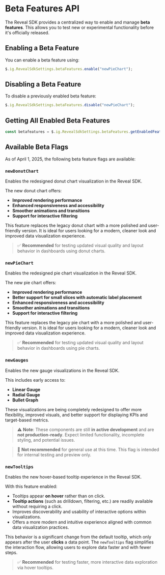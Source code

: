 # Beta Features API

The Reveal SDK provides a centralized way to enable and manage **beta features**. This allows you to test new or experimental functionality before it's officially released.

## Enabling a Beta Feature
You can enable a beta feature using:

```javascript
$.ig.RevealSdkSettings.betaFeatures.enable("newPieChart");
```

## Disabling a Beta Feature
To disable a previously enabled beta feature:

```javascript
$.ig.RevealSdkSettings.betaFeatures.disable("newPieChart");
```

## Getting All Enabled Beta Features

```javascript
const betafeatures = $.ig.RevealSdkSettings.betaFeatures.getEnabledFeatures();
```

## Available Beta Flags
As of April 1, 2025, the following beta feature flags are available:

### `newDonutChart`
Enables the redesigned donut chart visualization in the Reveal SDK.

The new donut chart offers:
- **Improved rendering performance**
- **Enhanced responsiveness and accessibility**
- **Smoother animations and transitions**
- **Support for interactive filtering**

This feature replaces the legacy donut chart with a more polished and user-friendly version. It is ideal for users looking for a modern, cleaner look and improved data visualization experience.

> ✅ **Recommended** for testing updated visual quality and layout behavior in dashboards using donut charts.

### `newPieChart`
Enables the redesigned pie chart visualization in the Reveal SDK.

The new pie chart offers:
- **Improved rendering performance**
- **Better support for small slices with automatic label placement**
- **Enhanced responsiveness and accessibility**
- **Smoother animations and transitions**
- **Support for interactive filtering**

This feature replaces the legacy pie chart with a more polished and user-friendly version. It is ideal for users looking for a modern, cleaner look and improved data visualization experience.

> ✅ **Recommended** for testing updated visual quality and layout behavior in dashboards using pie charts.

### `newGauges`
Enables the new gauge visualizations in the Reveal SDK.

This includes early access to:

- **Linear Gauge**
- **Radial Gauge**
- **Bullet Graph**

These visualizations are being completely redesigned to offer more flexibility, improved visuals, and better support for displaying KPIs and target-based metrics.

> ⚠️ **Note**: These components are still **in active development** and are **not production-ready**. Expect limited functionality, incomplete styling, and potential issues.

> 🚫 **Not recommended** for general use at this time. This flag is intended for internal testing and preview only.

### `newTooltips`
Enables the new hover-based tooltip experience in the Reveal SDK.

With this feature enabled:

- Tooltips appear **on hover** rather than on click.
- **Tooltip actions** (such as drilldown, filtering, etc.) are readily available without requiring a click.
- Improves discoverability and usability of interactive options within visualizations.
- Offers a more modern and intuitive experience aligned with common data visualization practices.

This behavior is a significant change from the default tooltip, which only appears after the user **clicks** a data point. The `newTooltips` flag simplifies the interaction flow, allowing users to explore data faster and with fewer steps.

> ✅ **Recommended** for testing faster, more interactive data exploration via hover tooltips.
